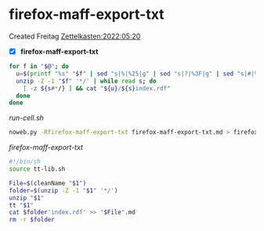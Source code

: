 # firefox-maff-export-txt
Created Freitag [Zettelkasten:2022:05:20]()

- [x] **firefox-maff-export-txt**

```bash
for f in "$@"; do
  u=$(printf "%s" "$f" | sed "s|%|%25|g" | sed "s|?|%3F|g" | sed "s|#|%23|g")
  unzip -Z -1 "$f" '*/' | while read s; do
    [ -z ${s#*/} ] && cat "${u}/${s}index.rdf"
  done
done
```

*run-cell.sh*
```bash
noweb.py -Rfirefox-maff-export-txt firefox-maff-export-txt.md > firefox-maff-export-txt && chmod u+x firefox-maff-export-txt && echo 'fertig'
```


*firefox-maff-export-txt*
```bash
#!/bin/sh
source tt-lib.sh

File=$(cleanName "$1")
folder=$(unzip -Z -1 "$1" '*/')
unzip "$1"
tt "$1" 
cat $folder'index.rdf' >> "$File".md 
rm -r $folder
```

